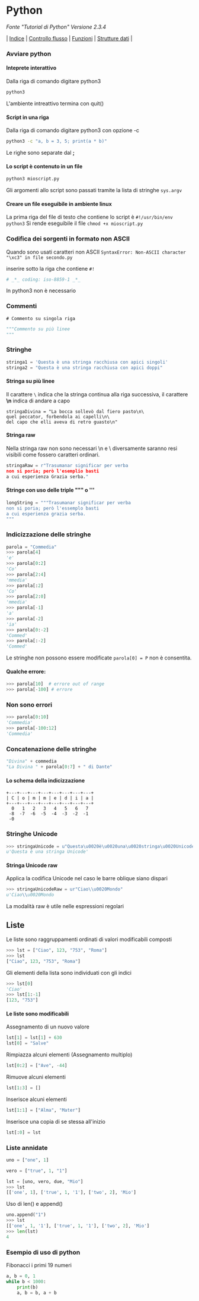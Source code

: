 # Python
_Fonte "Tutorial di Python" Versione 2.3.4_

| [Indice](readme.md) | [Controllo flusso](flusso.md) | [Funzioni](funzioni.md) | [Strutture dati](strutture.md) | 


### Avviare python

#### Inteprete interattivo
Dalla riga di comando digitare python3
```BASH
python3
```
L'ambiente intreattivo termina con quit()

#### Script in una riga
Dalla riga di comando digitare python3 con opzione -c
```BASH
python3 -c "a, b = 3, 5; print(a * b)"
```
Le righe sono separate dal __;__

#### Lo script è contenuto in un file
```BASH
python3 mioscript.py
```
Gli argomenti allo script sono passati tramite la lista di stringhe `sys.argv`

#### Creare un file eseguibile in ambiente linux

La prima riga del file di testo che contiene lo script è
`#!/usr/bin/env python3`
Si rende eseguibile il file
`chmod +x mioscript.py`

### Codifica dei sorgenti in formato non ASCII

Quando sono usati caratteri non ASCII 
`SyntaxError: Non-ASCII character "\xc3" in file secondo.py`

inserire sotto la riga che contiene `#!`
```PYTHON
# _*_ coding: iso-8859-1 _*_
```
In python3 non è necessario

### Commenti

`# Commento su singola riga `

```PYTHON
"""Commento su più linee
"""
```

### Stringhe
```PYTHON
stringa1 = 'Questa è una stringa racchiusa con apici singoli'
stringa2 = "Questa è una stringa racchiusa con apici doppi"
```
#### Stringa su più linee
Il carattere `\` indica che la stringa continua alla riga successiva, il carattere
__\n__ indica di andare a capo
```
stringaDivina = "La bocca sollevò dal fiero pasto\n\
quel peccator, forbendola ai capelli\n\
del capo che elli aveva di retro guasto\n"
```
#### Stringa raw
Nella stringa raw non sono necessari \n e \ diversamente saranno resi visibili
come fossero caratteri ordinari. 

```PYTHON
stringaRaw = r"Trasumanar significar per verba
non si poria; però l'esemplio basti
a cui esperienza Grazia serba."
```

#### Stringe con uso delle triple """  o ''' 
```PYTHON
longString = """Trasumanar significar per verba
non si poria; però l'essemplo basti
a cui esperienza grazia serba.
"""
```

### Indicizzazione delle stringhe
```PYTHON
parola = "Commedia" 
>>> parola[4]
'e'
>>> parola[0:2]
'Co'
>>> parola[2:4]
'mmedia'
>>> parola[:2]
'Co'
>>> parola[2:0]
'mmedia'
>>> parola[-1]
'a'
>>> parola[-2]
'ia'
>>> parola[0:-2]
'Commed'
>>> parola[:-2]
'Commed'
```
Le stringhe non possono essere modificate `parola[0] = P` non è consentita.

#### Qualche errore:
```PYTHON
>>> parola[10]  # errore out of range
>>> parola[-100] # errore
```
### Non sono errori
```PYTHON
>>> parola[0:10]
'Commedia'
>>> parola[-100:12] 
'Commedia'
```
### Concatenazione delle stringhe
```PYTHON
"Divina" + commedia
"La Divina " + parola[0:7] + " di Dante"

```
#### Lo schema della indicizzazione 

```
+---+---+---+---+---+---+---+---+
| C | o | m | m | e | d | i | a |
+---+---+---+---+---+---+---+---+
  0   1   2   3   4   5   6   7
 -8  -7  -6  -5  -4  -3  -2  -1
 -0 
```
### Stringhe Unicode
```PYTHON
>>> stringaUnicode = u"Questa\u0020è\u0020una\u0020stringa\u0020Unicode"
u'Questa è una stringa Unicode'
```
#### Stringa Unicode raw
Applica la codifica Unicode nel caso le barre oblique siano dispari
```PYTHON
>>> stringaUnicodeRaw = ur"Ciao\\u0020Mondo"
u'Ciao\\u0020Mondo
```
La modalità raw è utile nelle espressioni regolari

## Liste

Le liste sono raggruppamenti ordinati di valori modificabili composti

```PYTHON
>>> lst = ["Ciao", 123, "753", "Roma"]
>>> lst
["Ciao", 123, "753", "Roma"]
```
Gli elementi della lista sono individuati con gli indici

```PYTHON
>>> lst[0]
'Ciao'
>>> lst[1:-1]
[123, "753"]
```
#### Le liste sono modificabili
Assegnamento di un nuovo valore
```PYTHON
lst[1] = lst[1] + 630
lst[0] = "Salve"
```
Rimpiazza alcuni elementi (Assegnamento multiplo)
```PYTHON
lst[0:2] = ["Ave", -44]
```
Rimuove alcuni elementi 
```PYTHON
lst[1:3] = []
```
Inserisce alcuni elementi
```PYTHON
lst[1:1] = ["Alma", "Mater"]
```
Inserisce una copia di se stessa all'inizio
```PYTHON
lst[:0] = lst
```
### Liste annidate
```PYTHON
uno = ["one", 1]

vero = ["true", 1, "1"]

lst = [uno, vero, due, "Mio"]
>>> lst 
[['one', 1], ['true', 1, '1'], ['two', 2], 'Mio']
```
Uso di len() e append()
```PYTHON
uno.append("1")
>>> lst 
[['one', 1, '1'], ['true', 1, '1'], ['two', 2], 'Mio']
>>> len(lst)
4
```

### Esempio di uso di python
Fibonacci i primi 19 numeri

```PYTHON
a, b = 0, 1
while b < 1000:
    print(b)
    a, b = b, a + b
```








